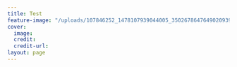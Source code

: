 ```yaml
---
title: Test
feature-image: "/uploads/107846252_1478107939044005_3502678647649020939_o.jpg"
cover:
  image: 
  credit: 
  credit-url: 
layout: page
---
```


